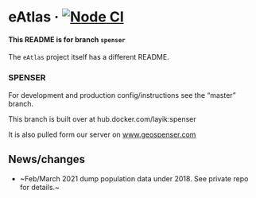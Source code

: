
# eAtlas · [![Node CI](https://github.com/layik/eAtlas/workflows/Node%20CI/badge.svg?branch=master)](https://github.com/layik/eAtlas/actions?query=workflow%3A%22Node+CI%22)

#### This README is for branch `spenser`

The `eAtlas` project itself has a different README.

### SPENSER

For development and production config/instructions see the “master”
branch.

This branch is built over at hub.docker.com/layik:spenser

It is also pulled form our server on www.geospenser.com

## News/changes

  - ~Feb/March 2021 dump population data under 2018. See private repo for
    details.~

